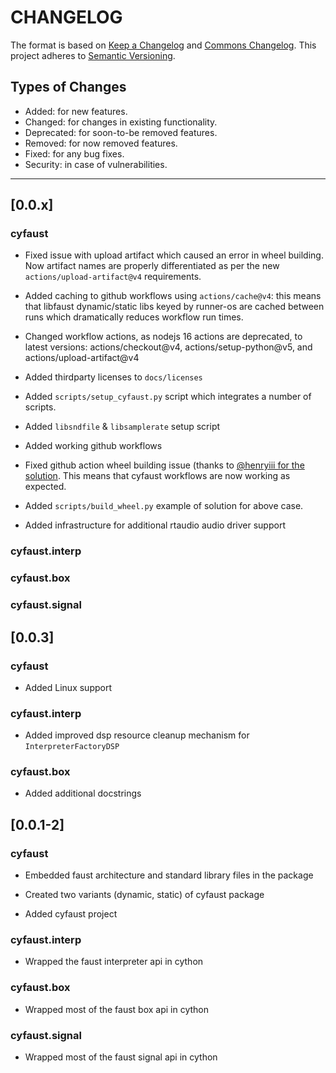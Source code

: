 # CHANGELOG

The format is based on [Keep a Changelog](https://keepachangelog.com/en/1.0.0/) and [Commons Changelog](https://common-changelog.org). This project adheres to [Semantic Versioning](https://semver.org/spec/v2.0.0.html).

## Types of Changes

- Added: for new features.
- Changed: for changes in existing functionality.
- Deprecated: for soon-to-be removed features.
- Removed: for now removed features.
- Fixed: for any bug fixes.
- Security: in case of vulnerabilities.

---

## [0.0.x]

### cyfaust

- Fixed issue with upload artifact which caused an error in wheel building. Now artifact names are properly differentiated as per the new `actions/upload-artifact@v4` requirements.

- Added caching to github workflows using `actions/cache@v4`: this means that libfaust dynamic/static libs keyed by runner-os are cached between runs which dramatically reduces workflow run times.

- Changed workflow actions, as nodejs 16 actions are deprecated, to latest versions: actions/checkout@v4, actions/setup-python@v5, and actions/upload-artifact@v4

- Added thirdparty licenses to `docs/licenses`

- Added `scripts/setup_cyfaust.py` script which integrates a number of scripts.

- Added `libsndfile` & `libsamplerate` setup script

- Added working github workflows

- Fixed github action wheel building issue (thanks to [@henryiii for the solution](https://github.com/pypa/wheel/issues/573#issuecomment-1902083893!). This means that cyfaust workflows are now working as expected.

- Added `scripts/build_wheel.py` example of solution for above case.

- Added infrastructure for additional rtaudio audio driver support

### cyfaust.interp

### cyfaust.box

### cyfaust.signal



## [0.0.3]

### cyfaust

- Added Linux support

### cyfaust.interp

- Added improved dsp resource cleanup mechanism for `InterpreterFactoryDSP`

### cyfaust.box

- Added additional docstrings


## [0.0.1-2]

### cyfaust

- Embedded faust architecture and standard library files in the package

- Created two variants (dynamic, static) of cyfaust package

- Added cyfaust project

### cyfaust.interp

- Wrapped the faust interpreter api in cython

### cyfaust.box

- Wrapped most of the faust box api in cython

### cyfaust.signal

- Wrapped most of the faust signal api in cython
